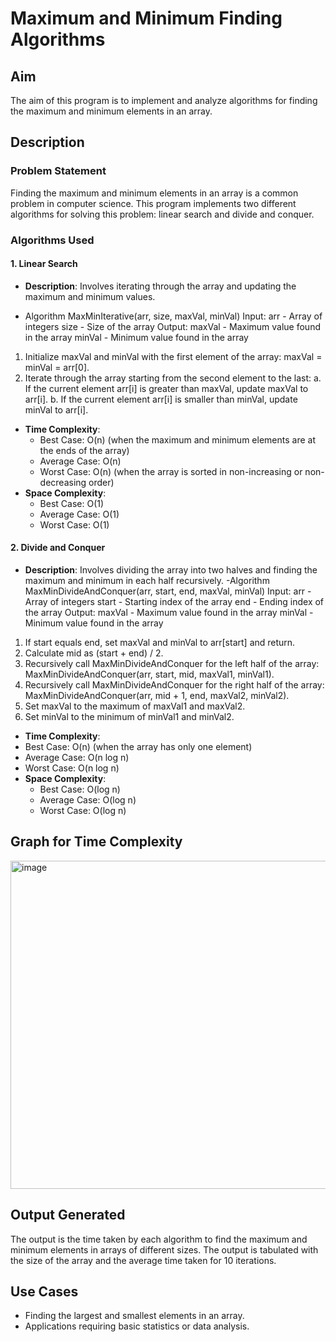 # Maximum and Minimum Finding Algorithms

## Aim
The aim of this program is to implement and analyze algorithms for finding the maximum and minimum elements in an array.

## Description

### Problem Statement
Finding the maximum and minimum elements in an array is a common problem in computer science. This program implements two different algorithms for solving this problem: linear search and divide and conquer.

### Algorithms Used

#### 1. Linear Search
- **Description**: Involves iterating through the array and updating the maximum and minimum values.

- Algorithm MaxMinIterative(arr, size, maxVal, minVal)
Input: 
    arr - Array of integers
    size - Size of the array
Output:
    maxVal - Maximum value found in the array
    minVal - Minimum value found in the array

1. Initialize maxVal and minVal with the first element of the array: maxVal = minVal = arr[0].
2. Iterate through the array starting from the second element to the last:
    a. If the current element arr[i] is greater than maxVal, update maxVal to arr[i].
    b. If the current element arr[i] is smaller than minVal, update minVal to arr[i].


- **Time Complexity**:
  - Best Case: O(n) (when the maximum and minimum elements are at the ends of the array)
  - Average Case: O(n)
  - Worst Case: O(n) (when the array is sorted in non-increasing or non-decreasing order)
- **Space Complexity**:
  - Best Case: O(1)
  - Average Case: O(1)
  - Worst Case: O(1)

#### 2. Divide and Conquer
- **Description**: Involves dividing the array into two halves and finding the maximum and minimum in each half recursively.
-Algorithm MaxMinDivideAndConquer(arr, start, end, maxVal, minVal)
Input: 
    arr - Array of integers
    start - Starting index of the array
    end - Ending index of the array
Output:
    maxVal - Maximum value found in the array
    minVal - Minimum value found in the array

1. If start equals end, set maxVal and minVal to arr[start] and return.
2. Calculate mid as (start + end) / 2.
3. Recursively call MaxMinDivideAndConquer for the left half of the array: MaxMinDivideAndConquer(arr, start, mid, maxVal1, minVal1).
4. Recursively call MaxMinDivideAndConquer for the right half of the array: MaxMinDivideAndConquer(arr, mid + 1, end, maxVal2, minVal2).
5. Set maxVal to the maximum of maxVal1 and maxVal2.
6. Set minVal to the minimum of minVal1 and minVal2.


-  **Time Complexity**:
  - Best Case: O(n) (when the array has only one element)
  - Average Case: O(n log n)
  - Worst Case: O(n log n)
- **Space Complexity**:
  - Best Case: O(log n)
  - Average Case: O(log n)
  - Worst Case: O(log n)

## Graph for Time Complexity

<img width="525" alt="image" src="https://github.com/NAGPALADITI14/Algorithms_and_their_complexities/assets/138228231/314541ae-8ce3-4935-a6ac-24651181b981">

## Output Generated
The output is the time taken by each algorithm to find the maximum and minimum elements in arrays of different sizes. The output is tabulated with the size of the array and the average time taken for 10 iterations.

## Use Cases
- Finding the largest and smallest elements in an array.
- Applications requiring basic statistics or data analysis.

